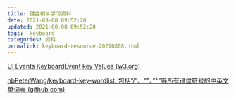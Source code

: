 ```yaml
---
title: 键盘相关学习资料
date: 2021-08-08 09:52:20
updated: 2021-08-08 09:52:20
tags:  keyboard
categories: 资料
permalink: keyboard-resource-20210808.html
---
```


[UI Events KeyboardEvent key Values (w3.org)](https://www.w3.org/TR/uievents-key/)

[nbPeterWang/keyboard-key-wordlist: 包括“/”、“\"、”^"等所有键盘符号的中英文单词表 (github.com)](https://github.com/nbPeterWang/keyboard-key-wordlist)
